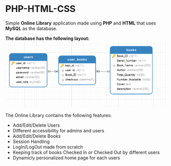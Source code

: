 # PHP-HTML-CSS

Simple **Online Library** application made using **PHP** and **HTML** that uses **MySQL** as the database.

**The database has the following layout:**
![Diagram](https://github.com/BinamB/PHP-HTML-CSS/blob/master/Diagram.PNG)

The Online Library contains the following features:
* Add/Edit/Delete Users
* Different accessibility for admins and users
* Add/Edit/Delete Books
* Session Handling
* LogIn/LogOut made from scratch
* Keeping track of books Checked In or Checked Out by different users
* Dynamicly personalized home page for each users

